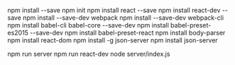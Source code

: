 npm install --save
npm init
npm install react --save
npm install react-dev --save
npm install --save-dev webpack
npm install --save-dev webpack-cli
npm install babel-cli babel-core --save-dev
npm install babel-preset-es2015 --save-dev
npm install babel-preset-react
npm install body-parser
npm install react-dom
npm install -g json-server
npm install json-server


npm run server
npm run react-dev
node server/index.js
